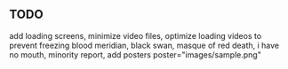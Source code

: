 ## TODO
add loading screens, minimize video files, optimize loading videos to prevent freezing
blood meridian, black swan, masque of red death, i have no mouth, minority report, 
add posters poster="images/sample.png"